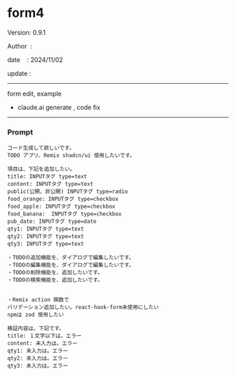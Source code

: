 ﻿# form4

 Version: 0.9.1

 Author  :
 
 date    : 2024/11/02

 update :

***

form edit, example

* claude.ai generate , code fix

***
### Prompt

```
コード生成して欲しいです。
TODO アプリ、Remix shadcn/ui 使用したいです。

項目は、下記を追加したい。
title: INPUTタグ type=text
content: INPUTタグ type=text
public(公開、非公開) INPUTタグ type=radio
food_orange: INPUTタグ type=checkbox
food_apple: INPUTタグ type=checkbox
food_banana:  INPUTタグ type=checkbox
pub_date: INPUTタグ type=date
qty1: INPUTタグ type=text
qty2: INPUTタグ type=text
qty3: INPUTタグ type=text

・TODOの追加機能を、ダイアログで編集したいです。
・TODOの編集機能を、ダイアログで編集したいです。
・TODOの削除機能を、追加したいです。
・TODOの検索機能を、追加したいです。


・Remix action 関数で
バリデーション追加したい。react-hook-form未使用にしたい
npmは zod 使用したい

検証内容は、下記です。
title: １文字以下は。エラー
content: 未入力は。エラー
qty1: 未入力は。エラー
qty2: 未入力は。エラー
qty3: 未入力は。エラー
```

